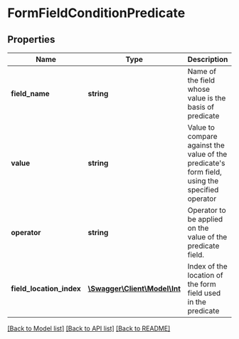 # FormFieldConditionPredicate

## Properties
Name | Type | Description | Notes
------------ | ------------- | ------------- | -------------
**field_name** | **string** | Name of the field whose value is the basis of predicate | [optional] 
**value** | **string** | Value to compare against the value of the predicate&#39;s form field, using the specified operator | [optional] 
**operator** | **string** | Operator to be applied on the value of the predicate field. | [optional] 
**field_location_index** | [**\Swagger\Client\Model\Int**](Int.md) | Index of the location of the form field used in the predicate | [optional] 

[[Back to Model list]](../README.md#documentation-for-models) [[Back to API list]](../README.md#documentation-for-api-endpoints) [[Back to README]](../README.md)


